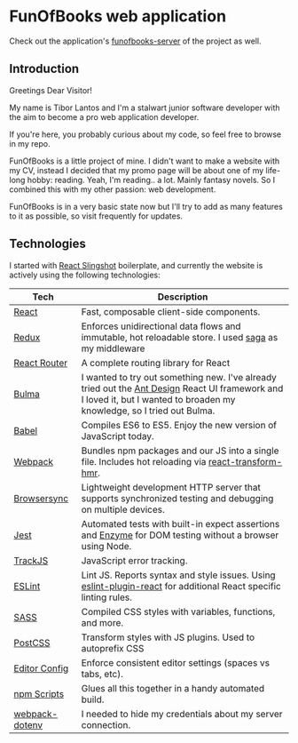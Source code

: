 # FunOfBooks web application

Check out the application's [funofbooks-server](https://github.com/lantos14/funofbooks-server) of the project as well.

## Introduction

Greetings Dear Visitor!

My name is Tibor Lantos and I'm a stalwart junior software developer with the aim to become a pro web application developer.

If you're here, you probably curious about my code, so feel free to browse in my repo.

FunOfBooks is a little project of mine. I didn't want to make a website with my CV, instead I decided that my promo page will be about one of my life-long hobby: reading.
Yeah, I'm reading.. a lot. Mainly fantasy novels. So I combined this with my other passion: web development.

FunOfBooks is in a very basic state now but I'll try to add as many features to it as possible, so visit frequently for updates.

## Technologies

I started with [React Slingshot](https://github.com/coryhouse/react-slingshot) boilerplate, and currently the website is actively using the following technologies:

| **Tech** | **Description** |
|----------|-------|
|  [React](https://facebook.github.io/react/)  |  Fast, composable client-side components. |
|  [Redux](http://redux.js.org)  |  Enforces unidirectional data flows and immutable, hot reloadable store. I used [saga](https://github.com/redux-saga/redux-saga) as my middleware  |
|  [React Router](https://github.com/reactjs/react-router) | A complete routing library for React |
|  [Bulma](https://bulma.io/) | I wanted to try out something new. I've already tried out the [Ant Design](https://ant.design/) React UI framework and I loved it, but I wanted to broaden my knowledge, so I tried out Bulma.
|  [Babel](http://babeljs.io) |  Compiles ES6 to ES5. Enjoy the new version of JavaScript today.  |
|  [Webpack](https://webpack.js.org) | Bundles npm packages and our JS into a single file. Includes hot reloading via [react-transform-hmr](https://www.npmjs.com/package/react-transform-hmr). |
|  [Browsersync](https://www.browsersync.io/) | Lightweight development HTTP server that supports synchronized testing and debugging on multiple devices. |
|  [Jest](https://facebook.github.io/jest/) | Automated tests with built-in expect assertions and [Enzyme](https://github.com/airbnb/enzyme) for DOM testing without a browser using Node. |
|  [TrackJS](https://trackjs.com/) | JavaScript error tracking. |
|  [ESLint](http://eslint.org/)| Lint JS. Reports syntax and style issues. Using [eslint-plugin-react](https://github.com/yannickcr/eslint-plugin-react) for additional React specific linting rules. |
|  [SASS](http://sass-lang.com/) | Compiled CSS styles with variables, functions, and more. |
|  [PostCSS](https://github.com/postcss/postcss) | Transform styles with JS plugins. Used to autoprefix CSS |
|  [Editor Config](http://editorconfig.org) | Enforce consistent editor settings (spaces vs tabs, etc). | [IDE Plugins](http://editorconfig.org/#download) |
|  [npm Scripts](https://docs.npmjs.com/misc/scripts)| Glues all this together in a handy automated build. |
|  [webpack-dotenv](https://www.npmjs.com/package/dotenv-webpack)| I needed to hide my credentials about my server connection. |
